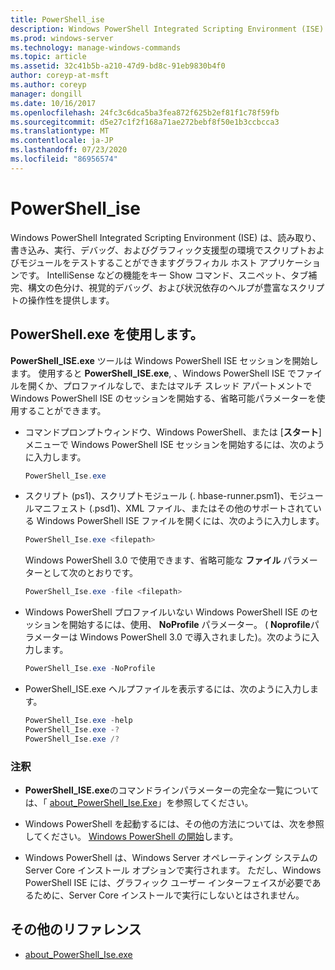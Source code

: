```yaml
---
title: PowerShell_ise
description: Windows PowerShell Integrated Scripting Environment (ISE) セッションを開始する PowerShell_ise コマンドのリファレンス記事です。
ms.prod: windows-server
ms.technology: manage-windows-commands
ms.topic: article
ms.assetid: 32c41b5b-a210-47d9-bd8c-91eb9830b4f0
author: coreyp-at-msft
ms.author: coreyp
manager: dongill
ms.date: 10/16/2017
ms.openlocfilehash: 24fc3c6dca5ba3fea872f625b2ef81f1c78f59fb
ms.sourcegitcommit: d5e27c1f2f168a71ae272bebf8f50e1b3ccbcca3
ms.translationtype: MT
ms.contentlocale: ja-JP
ms.lasthandoff: 07/23/2020
ms.locfileid: "86956574"
---
```

# <a name="powershell_ise"></a>PowerShell_ise

Windows PowerShell Integrated Scripting Environment (ISE) は、読み取り、書き込み、実行、デバッグ、およびグラフィック支援型の環境でスクリプトおよびモジュールをテストすることができますグラフィカル ホスト アプリケーションです。 IntelliSense などの機能をキー Show コマンド、スニペット、タブ補完、構文の色分け、視覚的デバッグ、および状況依存のヘルプが豊富なスクリプトの操作性を提供します。

## <a name="using-powershellexe"></a>PowerShell.exe を使用します。

**PowerShell_ISE.exe** ツールは Windows PowerShell ISE セッションを開始します。 使用すると **PowerShell_ISE.exe**, 、Windows PowerShell ISE でファイルを開くか、プロファイルなしで、またはマルチ スレッド アパートメントで Windows PowerShell ISE のセッションを開始する、省略可能パラメーターを使用することができます。

- コマンドプロンプトウィンドウ、Windows PowerShell、または [**スタート**] メニューで Windows PowerShell ISE セッションを開始するには、次のように入力します。

  ```powershell
  PowerShell_Ise.exe
  ```

- スクリプト (ps1)、スクリプトモジュール (. hbase-runner.psm1)、モジュールマニフェスト (.psd1)、XML ファイル、またはその他のサポートされている Windows PowerShell ISE ファイルを開くには、次のように入力します。

  ```powershell
  PowerShell_Ise.exe <filepath>
  ```

  Windows PowerShell 3.0 で使用できます、省略可能な **ファイル** パラメーターとして次のとおりです。

  ```powershell
  PowerShell_Ise.exe -file <filepath>
  ```

- Windows PowerShell プロファイルいない Windows PowerShell ISE のセッションを開始するには、使用、 **NoProfile** パラメーター。 ( **Noprofile**パラメーターは Windows PowerShell 3.0 で導入されました)。次のように入力します。

  ```powershell
  PowerShell_Ise.exe -NoProfile
  ```

- PowerShell_ISE.exe ヘルプファイルを表示するには、次のように入力します。

    ```powershell
    PowerShell_Ise.exe -help
    PowerShell_Ise.exe -?
    PowerShell_Ise.exe /?
    ```

### <a name="remarks"></a>注釈

- **PowerShell_ISE.exe**のコマンドラインパラメーターの完全な一覧については、「 [about_PowerShell_Ise.Exe](/powershell/module/microsoft.powershell.core/about/about_powershell_ise_exe)」を参照してください。

- Windows PowerShell を起動するには、その他の方法については、次を参照してください。 [Windows PowerShell の開始](/powershell/scripting/windows-powershell/starting-windows-powershell)します。

- Windows PowerShell は、Windows Server オペレーティング システムの Server Core インストール オプションで実行されます。 ただし、Windows PowerShell ISE には、グラフィック ユーザー インターフェイスが必要であるために、Server Core インストールで実行にしないとはされません。

## <a name="additional-references"></a>その他のリファレンス

- [about_PowerShell_Ise.exe](/powershell/module/microsoft.powershell.core/about/about_powershell_exe)
